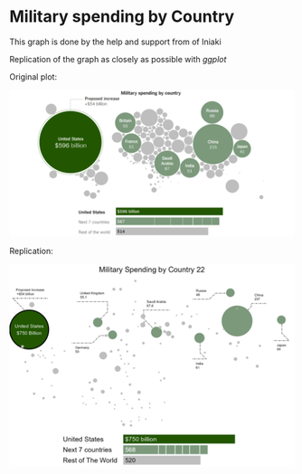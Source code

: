 # Military spending by Country

This graph is done by the help and support from of Iniaki

Replication of the graph as closely as possible with *ggplot*    

Original plot:    

![](Original_graph.png)

Replication:   

![](Replication.png)


